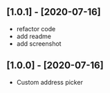 ## [1.0.1] - [2020-07-16]
* refactor code
* add readme
* add screenshot

## [1.0.0] - [2020-07-16]
* Custom address picker